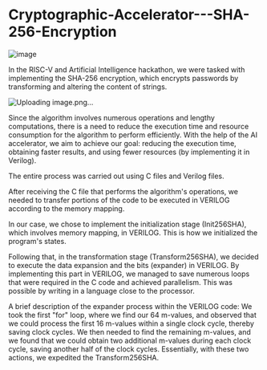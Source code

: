 # Cryptographic-Accelerator---SHA-256-Encryption
![image](https://github.com/MatanShemesh10/Cryptographic-Accelerator---SHA-256-Encryption/assets/122441156/cec361ea-022d-46a3-8da6-c07e91c75496)

In the RISC-V and Artificial Intelligence hackathon, we were tasked with implementing the SHA-256 encryption, which encrypts passwords by transforming and altering the content of strings.

![Uploading image.png…]()


Since the algorithm involves numerous operations and lengthy computations, there is a need to reduce the execution time and resource consumption for the algorithm to perform efficiently. With the help of the AI accelerator, we aim to achieve our goal: reducing the execution time, obtaining faster results, and using fewer resources (by implementing it in Verilog).

The entire process was carried out using C files and Verilog files.

After receiving the C file that performs the algorithm's operations, we needed to transfer portions of the code to be executed in VERILOG according to the memory mapping.

In our case, we chose to implement the initialization stage (Init256SHA), which involves memory mapping, in VERILOG. This is how we initialized the program's states.

Following that, in the transformation stage (Transform256SHA), we decided to execute the data expansion and the bits (expander) in VERILOG. By implementing this part in VERILOG, we managed to save numerous loops that were required in the C code and achieved parallelism. This was possible by writing in a language close to the processor.

A brief description of the expander process within the VERILOG code:
We took the first "for" loop, where we find our 64 m-values, and observed that we could process the first 16 m-values within a single clock cycle, thereby saving clock cycles. We then needed to find the remaining m-values, and we found that we could obtain two additional m-values during each clock cycle, saving another half of the clock cycles. Essentially, with these two actions, we expedited the Transform256SHA.
